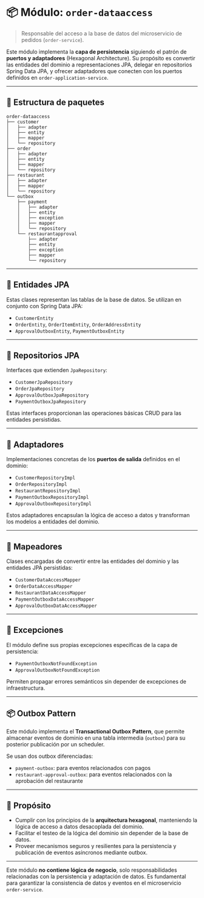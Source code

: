 # 📦 Módulo: `order-dataaccess`

> Responsable del acceso a la base de datos del microservicio de pedidos (`order-service`).

Este módulo implementa la **capa de persistencia** siguiendo el patrón de **puertos y adaptadores** (Hexagonal Architecture). Su propósito es convertir las entidades del dominio a representaciones JPA, delegar en repositorios Spring Data JPA, y ofrecer adaptadores que conecten con los puertos definidos en `order-application-service`.

---

## 🧩 Estructura de paquetes

```plaintext
order-dataaccess
├── customer
│   ├── adapter
│   ├── entity
│   ├── mapper
│   └── repository
├── order
│   ├── adapter
│   ├── entity
│   ├── mapper
│   └── repository
├── restaurant
│   ├── adapter
│   ├── mapper
│   └── repository
└── outbox
    ├── payment
    │   ├── adapter
    │   ├── entity
    │   ├── exception
    │   ├── mapper
    │   └── repository
    └── restaurantapproval
        ├── adapter
        ├── entity
        ├── exception
        ├── mapper
        └── repository
```

---

## 🧱 Entidades JPA

Estas clases representan las tablas de la base de datos. Se utilizan en conjunto con Spring Data JPA:

- `CustomerEntity`
- `OrderEntity`, `OrderItemEntity`, `OrderAddressEntity`
- `ApprovalOutboxEntity`, `PaymentOutboxEntity`

---

## 🔁 Repositorios JPA

Interfaces que extienden `JpaRepository`:

- `CustomerJpaRepository`
- `OrderJpaRepository`
- `ApprovalOutboxJpaRepository`
- `PaymentOutboxJpaRepository`

Estas interfaces proporcionan las operaciones básicas CRUD para las entidades persistidas.

---

## 🧩 Adaptadores

Implementaciones concretas de los **puertos de salida** definidos en el dominio:

- `CustomerRepositoryImpl`
- `OrderRepositoryImpl`
- `RestaurantRepositoryImpl`
- `PaymentOutboxRepositoryImpl`
- `ApprovalOutboxRepositoryImpl`

Estos adaptadores encapsulan la lógica de acceso a datos y transforman los modelos a entidades del dominio.

---

## 🔄 Mapeadores

Clases encargadas de convertir entre las entidades del dominio y las entidades JPA persistidas:

- `CustomerDataAccessMapper`
- `OrderDataAccessMapper`
- `RestaurantDataAccessMapper`
- `PaymentOutboxDataAccessMapper`
- `ApprovalOutboxDataAccessMapper`

---

## 🚨 Excepciones

El módulo define sus propias excepciones específicas de la capa de persistencia:

- `PaymentOutboxNotFoundException`
- `ApprovalOutboxNotFoundException`

Permiten propagar errores semánticos sin depender de excepciones de infraestructura.

---

## 📦 Outbox Pattern

Este módulo implementa el **Transactional Outbox Pattern**, que permite almacenar eventos de dominio en una tabla intermedia (`outbox`) para su posterior publicación por un scheduler.

Se usan dos outbox diferenciadas:

- `payment-outbox`: para eventos relacionados con pagos
- `restaurant-approval-outbox`: para eventos relacionados con la aprobación del restaurante

---

## 🎯 Propósito

- Cumplir con los principios de la **arquitectura hexagonal**, manteniendo la lógica de acceso a datos desacoplada del dominio.
- Facilitar el testeo de la lógica del dominio sin depender de la base de datos.
- Proveer mecanismos seguros y resilientes para la persistencia y publicación de eventos asíncronos mediante outbox.

---

Este módulo **no contiene lógica de negocio**, solo responsabilidades relacionadas con la persistencia y adaptación de datos. Es fundamental para garantizar la consistencia de datos y eventos en el microservicio `order-service`.
